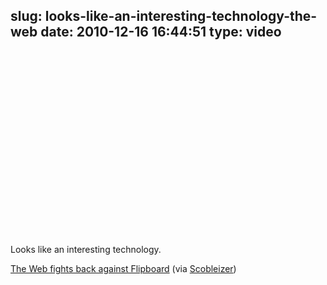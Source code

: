 slug: looks-like-an-interesting-technology-the-web
date: 2010-12-16 16:44:51
type: video
---

<object width="480" height="295"><param name="movie" value="http://www.youtube.com/v/rctiAtD6KKs?fs=1"></param><param name="allowFullScreen" value="true"></param><param name="allowscriptaccess" value="always"></param><embed src="http://www.youtube.com/v/rctiAtD6KKs?fs=1" type="application/x-shockwave-flash" width="480" height="295" allowscriptaccess="always" allowfullscreen="true"></embed></object>

Looks like an interesting technology. 

 [The Web fights back against Flipboard](http://www.youtube.com/watch?v=rctiAtD6KKs&feature=player_embedded) (via [Scobleizer](http://youtube.com/user/Scobleizer))
